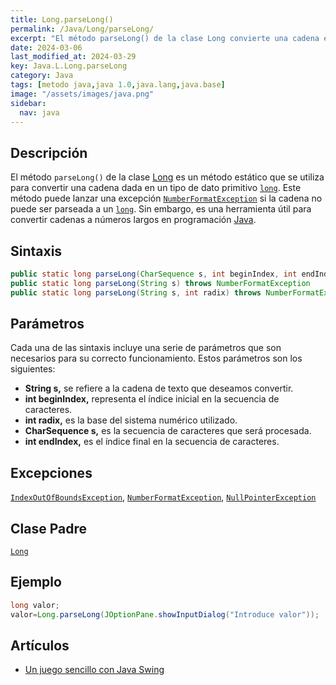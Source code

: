 ```yaml
---
title: Long.parseLong()
permalink: /Java/Long/parseLong/
excerpt: "El método parseLong() de la clase Long convierte una cadena en un número largo en Java."
date: 2024-03-06
last_modified_at: 2024-03-29
key: Java.L.Long.parseLong
category: Java
tags: [metodo java,java 1.0,java.lang,java.base]
image: "/assets/images/java.png"
sidebar:
  nav: java
---
```


## Descripción


El método `parseLong()` de la clase [Long](https://www.w3api.com/Java/Long/)  es un método estático que se utiliza para convertir una cadena dada en un tipo de dato primitivo [`long`](https://manualweb.net/java/tipos-datos-primitivos-java/#long). Este método puede lanzar una excepción [`NumberFormatException`](https://www.w3api.com/Java/NumberFormatException/) si la cadena no puede ser parseada a un [`long`](https://manualweb.net/java/tipos-datos-primitivos-java/#long). Sin embargo, es una herramienta útil para convertir cadenas a números largos en programación [Java](https://www.manualweb.net/java/).


## Sintaxis


```java
public static long parseLong(CharSequence s, int beginIndex, int endIndex, int radix) throws NumberFormatException
public static long parseLong(String s) throws NumberFormatException
public static long parseLong(String s, int radix) throws NumberFormatException
```


## Parámetros


Cada una de las sintaxis incluye una serie de parámetros que son necesarios para su correcto funcionamiento. Estos parámetros son los siguientes:

- **String s,** se refiere a la cadena de texto que deseamos convertir.
- **int beginIndex,** representa el índice inicial en la secuencia de caracteres.
- **int radix,** es la base del sistema numérico utilizado.
- **CharSequence s,** es la secuencia de caracteres que será procesada.
- **int endIndex,** es el índice final en la secuencia de caracteres.

## Excepciones


[`IndexOutOfBoundsException`](https://www.w3api.com/Java/IndexOutOfBoundsException/), [`NumberFormatException`](https://www.w3api.com/Java/NumberFormatException/), [`NullPointerException`](https://www.w3api.com/Java/NullPointerException/)


## Clase Padre


[`Long`](https://www.w3api.com/Java/Long/)


## Ejemplo


```java
long valor;
valor=Long.parseLong(JOptionPane.showInputDialog("Introduce valor"));	
```


## Artículos

- [Un juego sencillo con Java Swing](http://lineadecodigo.com/java/un-juego-sencillo-con-java-swing/)
